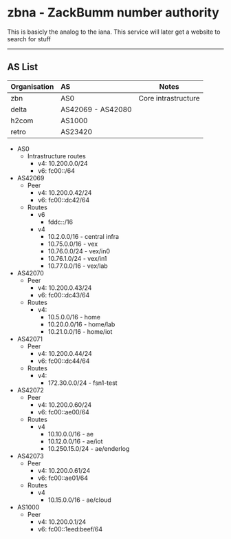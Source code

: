# zbna - ZackBumm number authority

This is basicly the analog to the iana. This service will later get a website to search for stuff
___
## AS List

| Organisation | AS                | Notes               |
| ------------ |:----------------- | ------------------- |
| zbn          | AS0               | Core intrastructure |
| delta        | AS42069 - AS42080 |                     |
| h2com        | AS1000            |                     |
| retro        | AS23420           |                     | 
- AS0
    - Intrastructure routes
        - v4: 10.200.0.0/24
        - v6: fc00::/64
- AS42069
    - Peer
        - v4: 10.200.0.42/24
        - v6: fc00::dc42/64
    - Routes
        - v6
            - fddc::/16
        - v4
            - 10.2.0.0/16 - central infra
            - 10.75.0.0/16 - vex
            - 10.76.0.0/24 - vex/in0
            - 10.76.1.0/24 - vex/in1
            - 10.77.0.0/16 - vex/lab
- AS42070
    - Peer
        - v4: 10.200.0.43/24
        - v6: fc00::dc43/64
    - Routes
        - v4:
            - 10.5.0.0/16 - home
            - 10.20.0.0/16 - home/lab
            - 10.21.0.0/16 - home/iot
- AS42071
    - Peer
        - v4: 10.200.0.44/24
        - v6: fc00::dc44/64
    - Routes
        - v4:
            - 172.30.0.0/24 - fsn1-test
- AS42072
    - Peer
        - v4: 10.200.0.60/24
        - v6: fc00::ae00/64
    - Routes
        - v4
            - 10.10.0.0/16 - ae
            - 10.12.0.0/16 - ae/iot
            - 10.250.15.0/24 - ae/enderlog
- AS42073
    - Peer
        - v4: 10.200.0.61/24
        - v6: fc00::ae01/64
    - Routes
        - v4
            - 10.15.0.0/16 - ae/cloud
- AS1000
    - Peer
        - v4: 10.200.0.1/24
        - v6: fc00::1eed:beef/64